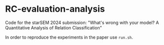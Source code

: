# RC-evaluation-analysis

Code for the starSEM 2024 submission: "What's wrong with your model? A Quantitative Analysis of Relation Classification"

In order to reproduce the experiments in the paper use `run.sh`.
